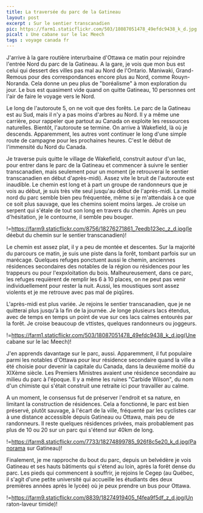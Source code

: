 ```yaml
---
title: La traversée du parc de la Gatineau
layout: post
excerpt : Sur le sentier transcanadien
pic: https://farm1.staticflickr.com/503/18087051478_49efdc9438_k_d.jpg
picalt : Une cabane sur le lac Meech
tags : voyage canada fr
---
```


J'arrive à la gare routière interurbaine d'Ottawa ce matin pour rejoindre l'entrée Nord du parc de la Gatineau. A la gare, je vois que mon bus est celui qui dessert des villes pas mal au Nord de l'Ontario. Maniwaki, Grand-Remous pour des correspondances encore plus au Nord, comme Rouyn-Noranda. Cela donne un peu plus de "boréalisme" à mon exploration du jour. Le bus est quasiment vide quand on quitte Gatineau, 10 personnes ont l'air de faire le voyage vers le Nord.

Le long de l'autoroute 5, on ne voit que des forêts. Le parc de la Gatineau est au Sud, mais il n'y a pas moins d'arbres au Nord. Il y a même une carrière, pour rappeler que partout au Canada on exploite les ressources naturelles. Bientôt, l'autoroute se termine. On arrive à Wakefield, là où je descends. Apparemment, les autres vont continuer le long d'une simple route de campagne pour les prochaines heures. C'est le début de l'immensité du Nord du Canada.

Je traverse puis quitte le village de Wakefield, construit autour d'un lac, pour entrer dans le parc de la Gatineau et commencer à suivre le sentier transcanadien, mais seulement pour un moment (je retrouverai le sentier transcanadien en début d'après-midi). Assez vite le bruit de l'autoroute est inaudible. Le chemin est long et à part un groupe de randonneurs que je vois au début, je suis très vite seul jusqu'au début de l'après-midi. La moitié nord du parc semble bien peu fréquentée, même si je m'attendais à ce que ce soit plus sauvage, que les chemins soient moins larges. Je croise un serpent qui s'étale de tout son long en travers du chemin. Après un peu d'hésitation, je le contourne, il semble peu bouger.

!=https://farm9.staticflickr.com/8756/18276271861_7eedb123ec_z_d.jpg(le déebut du chemin sur le sentier transcanadien)!

Le chemin est assez plat, il y a peu de montée et descentes. Sur la majorité du parcours ce matin, je suis une piste dans la forêt, tombant parfois sur un marécage. Quelques refuges ponctuent aussi le chemin, anciennes résidences secondaires des notables de la région ou résidences pour les trappeurs ou pour l'expxloitation du bois. Malheureusement, dans ce parc, les refuges requièrent de remplir les 6 à 10 places, on ne peut pas venir individuellement pour rester la nuit. Aussi, les moustiques sont assez violents et je me retrouve avec pas mal de piqûres.

L'après-midi est plus variée. Je rejoins le sentier transcanadien, que je ne quitterai plus jusqu'à la fin de la journée. Je longe plusieurs lacs étendus, avec de temps en temps un point de vue sur ces lacs calmes entourés par la forêt. Je croise beaucoup de vttistes, quelques randonneurs ou joggeurs. 

!=https://farm1.staticflickr.com/503/18087051478_49efdc9438_k_d.jpg(Une cabane sur le lac Meech)!

J'en apprends davantage sur le parc, aussi. Apparemment, il fut populaire parmi les notables d'Ottawa pour leur résidence secondaire quand la ville a été choisie pour devenir la capitale du Canada, dans la deuxième moitié du XIXème siècle. Les Premiers Ministres avaient une résidence secondaire au milieu du parc à l'époque. Il y a même les ruines "Carbide Wilson", du nom d'un chimiste qui s'était construit une retraite ici pour travailler au calme. 

A un moment, le consensus fut de préserver l'endroit et sa nature, en limitant la construction de résidences. Cela a fonctionné, le parc est bien préservé, plutôt sauvage, à l'écart de la ville, fréquenté par les cyclistes car à une distance accessible depuis Gatineau ou Ottawa, mais peu de randonneurs. Il reste quelques résidences privées, mais probablement pas plus de 10 ou 20 sur un parc qui s'étend sur 40km de long.

!=https://farm8.staticflickr.com/7733/18274899785_926f8c5e20_k_d.jpg(Panorama sur Gatineau)!

Finalement, je me rapproche du bout du parc, depuis un belvédère je vois Gatineau et ses hauts bâtiments qui s'étend au loin, après la forêt dense du parc. Les pieds qui commencent à souffrir, je rejoins le Cegep (au Québec, il s'agit d'une petite université qui accueille les étudiants des deux premières années après le lycée) où je peux prendre un bus pour Ottawa.

!=https://farm9.staticflickr.com/8839/18274919405_f4fea9f5df_z_d.jpg(Un raton-laveur timide)!

